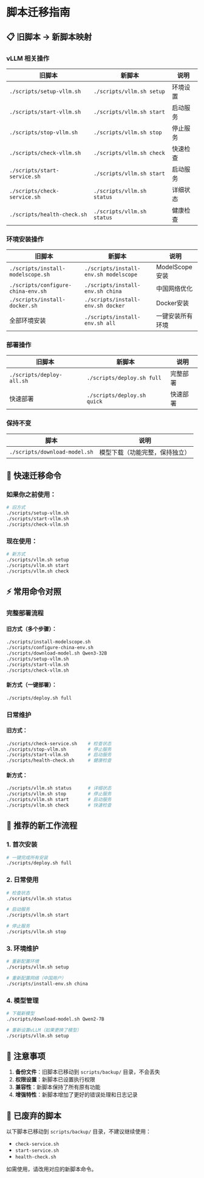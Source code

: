 # 脚本迁移指南

## 📋 旧脚本 → 新脚本映射

### vLLM 相关操作

| 旧脚本 | 新脚本 | 说明 |
|--------|--------|------|
| `./scripts/setup-vllm.sh` | `./scripts/vllm.sh setup` | 环境设置 |
| `./scripts/start-vllm.sh` | `./scripts/vllm.sh start` | 启动服务 |
| `./scripts/stop-vllm.sh` | `./scripts/vllm.sh stop` | 停止服务 |
| `./scripts/check-vllm.sh` | `./scripts/vllm.sh check` | 快速检查 |
| `./scripts/start-service.sh` | `./scripts/vllm.sh start` | 启动服务 |
| `./scripts/check-service.sh` | `./scripts/vllm.sh status` | 详细状态 |
| `./scripts/health-check.sh` | `./scripts/vllm.sh status` | 健康检查 |

### 环境安装操作

| 旧脚本 | 新脚本 | 说明 |
|--------|--------|------|
| `./scripts/install-modelscope.sh` | `./scripts/install-env.sh modelscope` | ModelScope安装 |
| `./scripts/configure-china-env.sh` | `./scripts/install-env.sh china` | 中国网络优化 |
| `./scripts/install-docker.sh` | `./scripts/install-env.sh docker` | Docker安装 |
| 全部环境安装 | `./scripts/install-env.sh all` | 一键安装所有环境 |

### 部署操作

| 旧脚本 | 新脚本 | 说明 |
|--------|--------|------|
| `./scripts/deploy-all.sh` | `./scripts/deploy.sh full` | 完整部署 |
| 快速部署 | `./scripts/deploy.sh quick` | 快速部署 |

### 保持不变

| 脚本 | 说明 |
|------|------|
| `./scripts/download-model.sh` | 模型下载（功能完整，保持独立） |

## 🔄 快速迁移命令

### 如果你之前使用：
```bash
# 旧方式
./scripts/setup-vllm.sh
./scripts/start-vllm.sh
./scripts/check-vllm.sh
```

### 现在使用：
```bash
# 新方式
./scripts/vllm.sh setup
./scripts/vllm.sh start
./scripts/vllm.sh check
```

## ⚡ 常用命令对照

### 完整部署流程

#### 旧方式（多个步骤）：
```bash
./scripts/install-modelscope.sh
./scripts/configure-china-env.sh
./scripts/download-model.sh Qwen3-32B
./scripts/setup-vllm.sh
./scripts/start-vllm.sh
./scripts/check-vllm.sh
```

#### 新方式（一键部署）：
```bash
./scripts/deploy.sh full
```

### 日常维护

#### 旧方式：
```bash
./scripts/check-service.sh    # 检查状态
./scripts/stop-vllm.sh        # 停止服务
./scripts/start-vllm.sh       # 启动服务
./scripts/health-check.sh     # 健康检查
```

#### 新方式：
```bash
./scripts/vllm.sh status      # 详细状态
./scripts/vllm.sh stop        # 停止服务
./scripts/vllm.sh start       # 启动服务
./scripts/vllm.sh check       # 快速检查
```

## 🎯 推荐的新工作流程

### 1. 首次安装
```bash
# 一键完成所有安装
./scripts/deploy.sh full
```

### 2. 日常使用
```bash
# 检查状态
./scripts/vllm.sh status

# 启动服务
./scripts/vllm.sh start

# 停止服务
./scripts/vllm.sh stop
```

### 3. 环境维护
```bash
# 重新配置环境
./scripts/vllm.sh setup

# 重新配置网络（中国用户）
./scripts/install-env.sh china
```

### 4. 模型管理
```bash
# 下载新模型
./scripts/download-model.sh Qwen2-7B

# 重新设置vLLM（如果更换了模型）
./scripts/vllm.sh setup
```

## 📝 注意事项

1. **备份文件**：旧脚本已移动到 `scripts/backup/` 目录，不会丢失
2. **权限设置**：新脚本已设置执行权限
3. **兼容性**：新脚本保持了所有原有功能
4. **增强特性**：新脚本增加了更好的错误处理和日志记录

## 🚫 已废弃的脚本

以下脚本已移动到 `scripts/backup/` 目录，不建议继续使用：
- `check-service.sh`
- `start-service.sh`
- `health-check.sh`

如需使用，请改用对应的新脚本命令。
